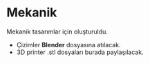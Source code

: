 # Mekanik

Mekanik tasarımlar için oluşturuldu.
- Çizimler __Blender__ dosyasına atılacak.
- 3D printer .stl dosyaları burada paylaşılacak.
